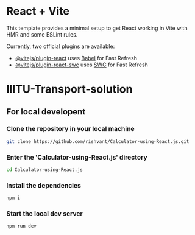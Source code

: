 # React + Vite

This template provides a minimal setup to get React working in Vite with HMR and some ESLint rules.

Currently, two official plugins are available:

- [@vitejs/plugin-react](https://github.com/vitejs/vite-plugin-react/blob/main/packages/plugin-react/README.md) uses [Babel](https://babeljs.io/) for Fast Refresh
- [@vitejs/plugin-react-swc](https://github.com/vitejs/vite-plugin-react-swc) uses [SWC](https://swc.rs/) for Fast Refresh

# IIITU-Transport-solution

## For local developent

### Clone the repository in your local machine

```sh
git clone https://github.com/rishvant/Calculator-using-React.js.git
```

### Enter the 'Calculator-using-React.js' directory

```sh
cd Calculator-using-React.js
```

### Install the dependencies

```sh
npm i
```

### Start the local dev server

```sh
npm run dev
```
